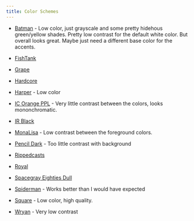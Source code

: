 ```yaml
---
title: Color Schemes
---
```


- [Batman](https://github.com/dexpota/kitty-themes#batman) - Low color, just grayscale and some pretty hidehous green/yellow shades. Pretty low contrast for the default white color. But overall looks great. Maybe just need a different base color for the accents.

- [FishTank](https://github.com/dexpota/kitty-themes#fishtank)

- [Grape](https://github.com/dexpota/kitty-themes#grape)

- [Hardcore](https://github.com/dexpota/kitty-themes#hardcore)

- [Harper](https://github.com/dexpota/kitty-themes#harper) - Low color

- [IC Orange PPL](https://github.com/dexpota/kitty-themes#ic-orange-ppl) - Very little contrast between the colors, looks mononchromatic.

- [IR Black](https://github.com/dexpota/kitty-themes#ir-black)

- [MonaLisa](https://github.com/dexpota/kitty-themes#monalisa) - Low contrast between the foreground colors.

- [Pencil Dark](https://github.com/dexpota/kitty-themes#pencildark) - Too little contrast with background

- [Rippedcasts](https://github.com/dexpota/kitty-themes#rippedcasts)

- [Royal](https://github.com/dexpota/kitty-themes#royal)
  
- [Spacegray Eighties Dull](https://github.com/dexpota/kitty-themes#spacegray-eighties-dull)

- [Spiderman](https://github.com/dexpota/kitty-themes#spiderman) - Works better than I would have expected

- [Square](https://github.com/dexpota/kitty-themes#square) - Low color, high quality.

- [Wryan](https://github.com/dexpota/kitty-themes#wryan) - Very low contrast
